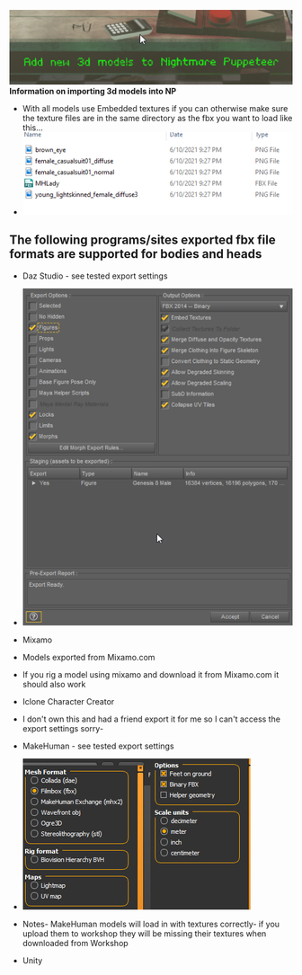  ![Add3dmodelimage](https://github.com/mdotstrange/NightmarePuppeteerPublic/raw/master/Files/add3dModels.png)
**Information on importing 3d models into NP**

* With all models use Embedded textures if you can otherwise make sure the texture files are in the same directory as the fbx you want to load like this...
* ![File example](https://github.com/mdotstrange/NightmarePuppeteerPublic/raw/master/Files/FileTextures.png)

 **The following programs/sites exported fbx file formats are supported for bodies and heads**
 ----------------
 
 * Daz Studio - see tested export settings
 * ![DazExportImage](https://github.com/mdotstrange/NightmarePuppeteerPublic/raw/master/Files/DazOptions.png)

* Mixamo
* Models exported from Mixamo.com
* If you rig a model using mixamo and download it from Mixamo.com it should also work

* Iclone Character Creator
* I don't own this and had a friend export it for me so I can't access the export settings sorry-

 * MakeHuman - see tested export settings
 * ![MakeHUmanExport](https://github.com/mdotstrange/NightmarePuppeteerPublic/raw/master/Files/MakeHUman2.jpg)
 * Notes- MakeHuman models will load in with textures correctly- if you upload them to workshop they will be missing their textures when downloaded from Workshop

* Unity 
